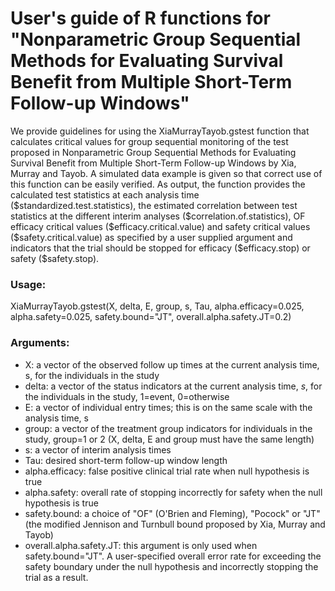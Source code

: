 

# User's guide of R functions for "Nonparametric Group Sequential Methods for Evaluating Survival Benefit from Multiple Short-Term Follow-up Windows"
We provide guidelines for using the XiaMurrayTayob.gstest function that calculates critical values for group sequential monitoring of the test proposed in Nonparametric Group Sequential Methods for Evaluating Survival Benefit from Multiple Short-Term Follow-up Windows by Xia, Murray and Tayob.  A simulated data example is given so that correct use of this function can be easily verified.  As output, the function provides the calculated test statistics at each analysis time (\$standardized.test.statistics), the estimated correlation between test statistics at the different interim analyses (\$correlation.of.statistics), OF efficacy critical values (\$efficacy.critical.value) and safety critical values (\$safety.critical.value) as specified by a user supplied argument  and  indicators that the trial should be stopped for efficacy ($efficacy.stop) or safety (\$safety.stop).

### Usage:
XiaMurrayTayob.gstest(X, delta, E, group, s, Tau, alpha.efficacy=0.025, alpha.safety=0.025, safety.bound="JT", overall.alpha.safety.JT=0.2)

### Arguments:
* X: a vector of the observed follow up times at the current analysis time, s, for the individuals in the study
* delta: a vector of the status indicators at the current analysis time, $s$, for the individuals in the study,  1=event, 0=otherwise
* E: a vector of individual entry times; this is on the same scale with the analysis time, s
* group: a vector of the treatment group indicators for individuals in the study, group=1 or 2 (X, delta, E and group must have the same length)
* s: a vector of interim analysis times
* Tau: desired short-term follow-up window length
* alpha.efficacy: false positive clinical trial rate when null hypothesis is true 
* alpha.safety: overall rate of stopping incorrectly for safety when the null hypothesis is true
* safety.bound: a choice of "OF" (O'Brien and Fleming), "Pocock" or "JT" (the modified Jennison and Turnbull bound proposed by Xia, Murray and Tayob)
* overall.alpha.safety.JT: this argument is only used when safety.bound="JT". A user-specified overall error rate for exceeding the safety boundary under the null hypothesis and incorrectly stopping the trial as a result.
